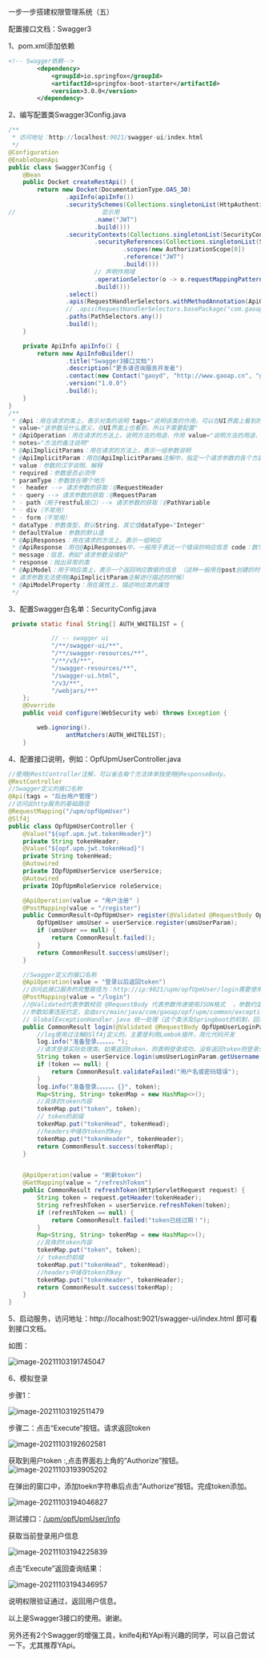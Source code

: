 一步一步搭建权限管理系统（五）

配置接口文档：Swagger3

1、pom.xml添加依赖

```xml
<!-- Swagger依赖-->
        <dependency>
            <groupId>io.springfox</groupId>
            <artifactId>springfox-boot-starter</artifactId>
            <version>3.0.0</version>
        </dependency>
```

2、编写配置类Swagger3Config.java

```java
/**
 * 访问地址：http://localhost:9021/swagger-ui/index.html
 */
@Configuration
@EnableOpenApi
public class Swagger3Config {
    @Bean
    public Docket createRestApi() {
        return new Docket(DocumentationType.OAS_30)
                .apiInfo(apiInfo())
                .securitySchemes(Collections.singletonList(HttpAuthenticationScheme.JWT_BEARER_BUILDER
//                        显示用
                        .name("JWT")
                        .build()))
                .securityContexts(Collections.singletonList(SecurityContext.builder()
                        .securityReferences(Collections.singletonList(SecurityReference.builder()
                                .scopes(new AuthorizationScope[0])
                                .reference("JWT")
                                .build()))
                        // 声明作用域
                        .operationSelector(o -> o.requestMappingPattern().matches("/.*"))
                        .build()))
                .select()
                .apis(RequestHandlerSelectors.withMethodAnnotation(ApiOperation.class))
                // .apis(RequestHandlerSelectors.basePackage("com.gaoap.opf.upm.controller"))
                .paths(PathSelectors.any())
                .build();
    }

    private ApiInfo apiInfo() {
        return new ApiInfoBuilder()
                .title("Swagger3接口文档")
                .description("更多请咨询服务开发者")
                .contact(new Contact("gaoyd", "http://www.gaoap.cn", "gaoyd@gaoap.com"))
                .version("1.0.0")
                .build();
    }
}
/**
 * @Api：用在请求的类上，表示对类的说明 tags="说明该类的作用，可以在UI界面上看到的注解"
 * value="该参数没什么意义，在UI界面上也看到，所以不需要配置"
 * @ApiOperation：用在请求的方法上，说明方法的用途、作用 value="说明方法的用途、作用"
 * notes="方法的备注说明"
 * @ApiImplicitParams：用在请求的方法上，表示一组参数说明
 * @ApiImplicitParam：用在@ApiImplicitParams注解中，指定一个请求参数的各个方面 name：参数名
 * value：参数的汉字说明、解释
 * required：参数是否必须传
 * paramType：参数放在哪个地方
 * · header --> 请求参数的获取：@RequestHeader
 * · query --> 请求参数的获取：@RequestParam
 * · path（用于restful接口）--> 请求参数的获取：@PathVariable
 * · div（不常用）
 * · form（不常用）
 * dataType：参数类型，默认String，其它值dataType="Integer"
 * defaultValue：参数的默认值
 * @ApiResponses：用在请求的方法上，表示一组响应
 * @ApiResponse：用在@ApiResponses中，一般用于表达一个错误的响应信息 code：数字，例如400
 * message：信息，例如"请求参数没填好"
 * response：抛出异常的类
 * @ApiModel：用于响应类上，表示一个返回响应数据的信息 （这种一般用在post创建的时候，使用@RequestBody这样的场景，
 * 请求参数无法使用@ApiImplicitParam注解进行描述的时候）
 * @ApiModelProperty：用在属性上，描述响应类的属性
 */
```

3、配置Swagger白名单：SecurityConfig.java

```java
 private static final String[] AUTH_WHITELIST = {

            // -- swagger ui
            "/**/swagger-ui/**",
            "/**/swagger-resources/**",
            "/**/v3/**",
            "/swagger-resources/**",
            "/swagger-ui.html",
            "/v3/**",
            "/webjars/**"
    };
    @Override
    public void configure(WebSecurity web) throws Exception {

        web.ignoring().
                antMatchers(AUTH_WHITELIST);
    }
```

4、配置接口说明，例如：OpfUpmUserController.java

```java
//使用@RestController注解，可以省去每个方法体单独使用@ResponseBody。
@RestController
//Swagger定义的接口名称
@Api(tags = "后台用户管理")
//访问此http服务的基础路径
@RequestMapping("/upm/opfUpmUser")
@Slf4j
public class OpfUpmUserController {
    @Value("${opf.upm.jwt.tokenHeader}")
    private String tokenHeader;
    @Value("${opf.upm.jwt.tokenHead}")
    private String tokenHead;
    @Autowired
    private IOpfUpmUserService userService;
    @Autowired
    private IOpfUpmRoleService roleService;

    @ApiOperation(value = "用户注册" )
    @PostMapping(value = "/register")
    public CommonResult<OpfUpmUser> register(@Validated @RequestBody OpfUpmUserParam umsUserParam) {
        OpfUpmUser umsUser = userService.register(umsUserParam);
        if (umsUser == null) {
            return CommonResult.failed();
        }
        return CommonResult.success(umsUser);
    }

    //Swagger定义的接口名称
    @ApiOperation(value = "登录以后返回token")
    //访问此接口服务的完整路径为：http://ip:9021/upm/opfUpmUser/login需要使用post协议
    @PostMapping(value = "/login")
    //@Validated代表参数校验 @RequestBody 代表参数传递使用JSON格式  ，参数约定见类：OpfUpmUserParam
    //参数如果违反约定，会由src/main/java/com/gaoap/opf/upm/common/exception/
    // GlobalExceptionHandler.java 统一处理（这个类涉及Springboot的机制，回头分析用法）
    public CommonResult login(@Validated @RequestBody OpfUpmUserLoginParam umsUserLoginParam) {
        //log使用过注解@Slf4j定义的。主要是利用Lombok插件，简化代码开发
        log.info("准备登录。。。。。。");
        //请求登录实际处理类。如果返回token，则表明登录成功。没有返回token则登录失败
        String token = userService.login(umsUserLoginParam.getUsername(), umsUserLoginParam.getPassword());
        if (token == null) {
            return CommonResult.validateFailed("用户名或密码错误");
        }
        log.info("准备登录。。。。。。{}", token);
        Map<String, String> tokenMap = new HashMap<>();
        //具体的token内容
        tokenMap.put("token", token);
        // token的前缀
        tokenMap.put("tokenHead", tokenHead);
        //headers中储存token的key
        tokenMap.put("tokenHeader", tokenHeader);
        return CommonResult.success(tokenMap);
    }


    @ApiOperation(value = "刷新token")
    @GetMapping(value = "/refreshToken")
    public CommonResult refreshToken(HttpServletRequest request) {
        String token = request.getHeader(tokenHeader);
        String refreshToken = userService.refreshToken(token);
        if (refreshToken == null) {
            return CommonResult.failed("token已经过期！");
        }
        Map<String, String> tokenMap = new HashMap<>();
        //具体的token内容
        tokenMap.put("token", token);
        // token的前缀
        tokenMap.put("tokenHead", tokenHead);
        //headers中储存token的key
        tokenMap.put("tokenHeader", tokenHeader);
        return CommonResult.success(tokenMap);
    }
}
```

5、启动服务，访问地址：http://localhost:9021/swagger-ui/index.html  即可看到接口文档。

如图：

![image-20211103191745047](image-20211103191745047.png)

6、模拟登录

步骤1：

![image-20211103192511479](image-20211103192511479.png)

步骤二：点击“Execute”按钮。请求返回token

![image-20211103192602581](image-20211103192602581.png)

获取到用户token :,点击界面右上角的“Authorize”按钮。![image-20211103193905202](image-20211103193905202.png)

在弹出的窗口中，添加toekn字符串后点击“Authorize“按钮。完成token添加。

![image-20211103194046827](image-20211103194046827.png)

测试接口：[
​/upm​/opfUpmUser​/info](http://localhost:9021/swagger-ui/index.html#/后台用户管理/getUserInfoUsingGET)

获取当前登录用户信息

![image-20211103194225839](image-20211103194225839.png)

点击“Execute”返回查询结果：

![image-20211103194346957](image-20211103194346957.png)

说明权限验证通过，返回用户信息。

以上是Swagger3接口的使用。谢谢。

另外还有2个Swagger的增强工具，knife4j和YApi有兴趣的同学，可以自己尝试一下。尤其推荐YApi。